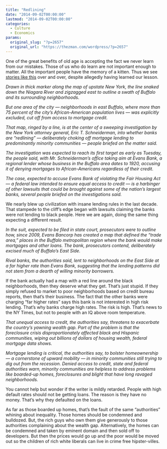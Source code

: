 ```yaml
---
title: "Redlining"
date: "2014-09-02T00:00:00"
lastmod: "2014-09-02T00:00:00"
categories:
  - Culture
  - Economics
params:
  original_slug: "?p=2657"
  original_url: "https://thezman.com/wordpress/?p=2657"
---
```


One of the great benefits of old age is accepting the fact we never
learn from our mistakes. Those of us who do learn are not important
enough to matter. All the important people have the memory of a kitten.
Thus we see <a
href="http://dealbook.nytimes.com/2014/09/02/new-york-set-to-accuse-evans-bank-of-redlining/?_php=true&amp;_type=blogs&amp;_r=0"
rel="noopener noreferrer" target="_blank">stories like this</a> over and
over, despite allegedly having learned our lesson.

*Drawn in thick marker along the map of upstate New York, the line
snaked down the Niagara River and zigzagged east to outline a swath of
Buffalo and its surrounding neighborhoods.*

*But one area of the city — neighborhoods in east Buffalo, where more
than 75 percent of the city’s African-American population lives — was
explicitly excluded, cut off from access to mortgage credit.*

*That map, ringed by a line, is at the center of a sweeping
investigation by the New York attorney general, Eric T. Schneiderman,
into whether banks are “redlining” — deliberately choking off mortgage
lending to predominantly minority communities — people briefed on the
matter said.*

*The investigation was expected to reach its first target as early as
Tuesday, the people said, with Mr. Schneiderman’s office taking aim at
Evans Bank, a regional lender whose business in the Buffalo area dates
to 1920, accusing it of denying mortgages to African-Americans
regardless of their credit.*

*The case, expected to accuse Evans Bank of violating the Fair Housing
Act — a federal law intended to ensure equal access to credit — is a
harbinger of other lawsuits that could be brought against some of the
nation’s largest banks, several people briefed on the investigations
said.*

We nearly blew up civilization with insane lending rules in the last
decade. That stampede to the cliff’s edge began with lawsuits claiming
the banks were not lending to black people. Here we are again, doing the
same thing expecting a different result.

*In the suit, expected to be filed in state court, prosecutors were to
outline how, since 2009, Evans Bancorp has created a map that defined
the “trade area,” places in the Buffalo metropolitan region where the
bank would make mortgages and other loans. The bank, prosecutors
contend, deliberately excised much of Buffalo’s East Side.*

*Rival banks, the authorities said, lent to neighborhoods on the East
Side at a far higher rate than Evans Bank, suggesting that the lending
patterns did not stem from a dearth of willing minority borrowers.*

If the bank actually had a map with a red line around the black
neighborhoods, then they deserve what they get. That’s just stupid. If
they simply refused to market to poor neighborhoods based on credit
bureau reports, then that’s their business. The fact that the other
banks were charging “far higher rates” says this bank is not interested
in high risk lending. That’s why banks charge high rates. The risk is
high. That’s news to the NY Times, but not to people with an IQ above
room temperature.

*That unequal access to credit, the authorities say, threatens to
exacerbate the country’s yawning wealth gap. Part of the problem is that
the foreclosure crisis disproportionately affected black and Hispanic
communities, wiping out billions of dollars of housing wealth, federal
mortgage data shows.*

*Mortgage lending is critical, the authorities say, to bolster
homeownership — a cornerstone of upward mobility — in minority
communities still trying to dig out from the recession. Denied access to
credit, state and federal authorities warn, minority communities are
helpless to address problems like boarded-up homes, foreclosures and
blight that have long ravaged neighborhoods.*

You cannot help but wonder if the writer is mildly retarded. People with
high default rates should not be getting loans. The reason is they have
no money. That’s why they defaulted on the loans.

As far as those boarded up homes, that’s the fault of the same
“authorities” whining about inequality. Those homes should be condemned
and bulldozed. But, the rich guys who own them give generously to those
authorities complaining about the wealth gap. Alternatively, the homes
can be condemned and taken by eminent domain and then sold off to
developers. But then the prices would go up and the poor would be moved
out so the children of rich white liberals can live in crime free
hipster-villes.

